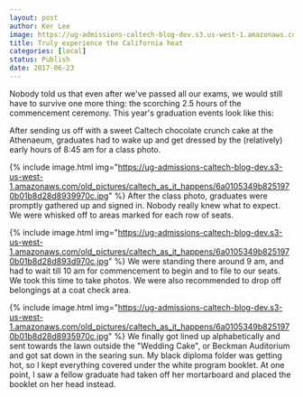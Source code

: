 ```yaml
---
layout: post
author: Ker Lee
image: https://ug-admissions-caltech-blog-dev.s3.us-west-1.amazonaws.com/old_pictures/6a01b7c8d66748970b01b8d28d8958970c-pi.jpg
title: Truly experience the California heat
categories: [local]
status: Publish
date: 2017-06-23
---
```


Nobody told us that even after we've passed all our exams, we would still have to survive one more thing: the scorching 2.5 hours of the commencement ceremony. This year's graduation events look like this:

After sending us off with a sweet Caltech chocolate crunch cake at the Athenaeum, graduates had to wake up and get dressed by the (relatively) early hours of 8:45 am for a class photo.


{% include image.html img="https://ug-admissions-caltech-blog-dev.s3-us-west-1.amazonaws.com/old_pictures/caltech_as_it_happens/6a0105349b8251970b01b8d28d8939970c.jpg" %}
After the class photo, graduates were promptly gathered up and signed in. Nobody really knew what to expect. We were whisked off to areas marked for each row of seats.


{% include image.html img="https://ug-admissions-caltech-blog-dev.s3-us-west-1.amazonaws.com/old_pictures/caltech_as_it_happens/6a0105349b8251970b01b8d28d893d970c.jpg" %}
We were standing there around 9 am, and had to wait till 10 am for commencement to begin and to file to our seats. We took this time to take photos. We were also recommended to drop off belongings at a coat check area.


{% include image.html img="https://ug-admissions-caltech-blog-dev.s3-us-west-1.amazonaws.com/old_pictures/caltech_as_it_happens/6a0105349b8251970b01b8d28d8935970c.jpg" %}
We finally got lined up alphabetically and sent towards the lawn outside the "Wedding Cake", or Beckman Auditorium and got sat down in the searing sun. My black diploma folder was getting hot, so I kept everything covered under the white program booklet. At one point, I saw a fellow graduate had taken off her mortarboard and placed the booklet on her head instead.

